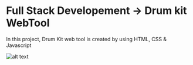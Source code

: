 # Full Stack Developement -> Drum kit WebTool

In this project, Drum Kit web tool is created by using HTML, CSS & Javascript

![alt text](https://github.com/[SachinSaj]/[Drum_kit_WebTool_FullStackDevelopement]/blob/[main]/Drum_Kit.PNG?raw=true)
